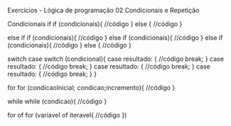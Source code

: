 Exercícios - Lógica de programação 02
Condicionais e Repetição

Condicionais
 if
    if (condicionais){
        //código
    }
    else {
        //código
    }

else if
    if (condicionais){
        //código
    }
    else if (condicionais){ 
        //código
    }
    else if (condicionais){ 
        //código
    }
    else {
        //código
    }

switch case
    switch (condicional){
        case resultado: {
            //código
            break;
        }
        case resultado: {
            //código
            break;
        }
        case resultado: {
            //código
            break;
        }
        case resultado: {
            //código
            break;
        }
    }

for
    for (condicaoInicial; condicao;incremento){
        //código
    }

while
    while (condicao){
        //código
    }

for of
    for (variavel of iteravel{
        //código
    })